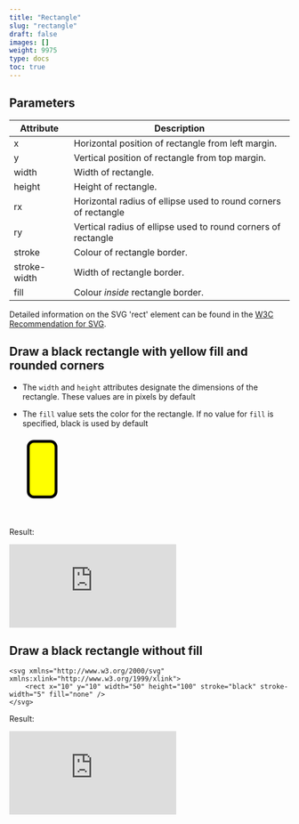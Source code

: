 ```yaml
---
title: "Rectangle"
slug: "rectangle"
draft: false
images: []
weight: 9975
type: docs
toc: true
---
```


## Parameters
| Attribute | Description |
| ------ | ------ |
| x   | Horizontal position of rectangle from left margin.    |
| y   | Vertical position of rectangle from top margin.   |
| width   | Width of rectangle.   |
| height   | Height of rectangle.   |
| rx | Horizontal radius of ellipse used to round corners of rectangle |
| ry | Vertical radius of ellipse used to round corners of rectangle |
| stroke   | Colour of rectangle border.   |
| stroke-width   | Width of rectangle border.   |
| fill   | Colour *inside* rectangle border.  |

Detailed information on the SVG 'rect' element can be found in the [W3C Recommendation for SVG][1].


  [1]: https://www.w3.org/TR/SVG/shapes.html#RectElement

## Draw a black rectangle with yellow fill and rounded corners
 - The `width` and `height` attributes designate the dimensions of the rectangle. These values are in pixels by default
 - The `fill` value sets the color for the rectangle. If no value for `fill` is specified, black is used by default


    <svg xmlns="http://www.w3.org/2000/svg" xmlns:xlink="http://www.w3.org/1999/xlink">
        <rect x="10" y="10" width="50" height="100" rx="10" ry="10" stroke="black" stroke-width="5" fill="yellow" />
    </svg>

Result:

[![enter image description here][1]][1]


  [1]: http://i.stack.imgur.com/4qH8I.png

## Draw a black rectangle without fill
    <svg xmlns="http://www.w3.org/2000/svg" xmlns:xlink="http://www.w3.org/1999/xlink">
        <rect x="10" y="10" width="50" height="100" stroke="black" stroke-width="5" fill="none" />
    </svg>

Result:

[![enter image description here][1]][1]


  [1]: http://i.stack.imgur.com/cLEcD.png

